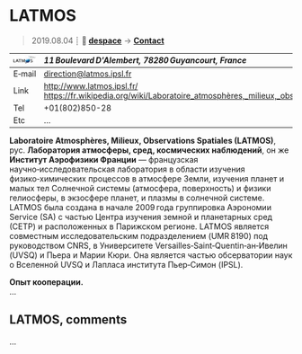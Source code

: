 # LATMOS
> 2019.08.04 ┊ **🚀 [despace](index.md)** → **[Contact](contact.md)**

|[![](f/contact/l/latmos_logo1_thumb.jpg)](f/contact/l/latmos_logo1.png)|*11 Boulevard D'Alembert, 78280 Guyancourt, France*|
|:--|:--|
|E‑mail| <direction@latmos.ipsl.fr> |
|Link| <http://www.latmos.ipsl.fr/><br> <https://fr.wikipedia.org/wiki/Laboratoire_atmosphères,_milieux,_observations_spatiales>  |
|Tel| +01(802)850-28  |
|Etc| … |

**Laboratoire Atmosphères, Milieux, Observations Spatiales (LATMOS)**, рус. **Лаборатория атмосферы, сред, космических наблюдений**, он же **Институт Аэрофизики Франции** — французская научно‑исследовательская лаборатория в области изучения физико‑химических процессов в атмосфере Земли, изучения планет и малых тел Солнечной системы (атмосфера, поверхность) и физики гелиосферы, в экзосфере планет, и плазмы в солнечной системе.  
LATMOS была создана в начале 2009 года группировка Аэрономии Service (SA) с частью Центра изучения земной и планетарных сред (СЕТР) и расположенных в Парижском регионе. LATMOS является совместным исследовательским подразделением (UMR 8190) под руководством CNRS, в Университете Versailles‑Saint‑Quentin‑ан‑Ивелин (UVSQ) и Пьера и Марии Кюри. Она является частью обсерватории наук о Вселенной UVSQ и Лапласа института Пьер‑Симон (IPSL).

**Опыт кооперации.**  
…


<p style="page-break-after:always"> </p>

## LATMOS, comments

…
